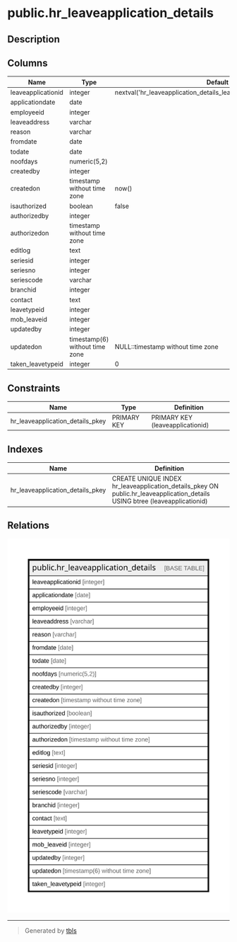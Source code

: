 # public.hr_leaveapplication_details

## Description

## Columns

| Name | Type | Default | Nullable | Children | Parents | Comment |
| ---- | ---- | ------- | -------- | -------- | ------- | ------- |
| leaveapplicationid | integer | nextval('hr_leaveapplication_details_leaveapplicationid_seq'::regclass) | false |  |  |  |
| applicationdate | date |  | true |  |  |  |
| employeeid | integer |  | true |  |  |  |
| leaveaddress | varchar |  | true |  |  |  |
| reason | varchar |  | true |  |  |  |
| fromdate | date |  | true |  |  |  |
| todate | date |  | true |  |  |  |
| noofdays | numeric(5,2) |  | true |  |  |  |
| createdby | integer |  | true |  |  |  |
| createdon | timestamp without time zone | now() | true |  |  |  |
| isauthorized | boolean | false | false |  |  |  |
| authorizedby | integer |  | true |  |  |  |
| authorizedon | timestamp without time zone |  | true |  |  |  |
| editlog | text |  | true |  |  |  |
| seriesid | integer |  | true |  |  |  |
| seriesno | integer |  | true |  |  |  |
| seriescode | varchar |  | true |  |  |  |
| branchid | integer |  | true |  |  |  |
| contact | text |  | true |  |  |  |
| leavetypeid | integer |  | true |  |  |  |
| mob_leaveid | integer |  | true |  |  |  |
| updatedby | integer |  | true |  |  |  |
| updatedon | timestamp(6) without time zone | NULL::timestamp without time zone | true |  |  |  |
| taken_leavetypeid | integer | 0 | true |  |  |  |

## Constraints

| Name | Type | Definition |
| ---- | ---- | ---------- |
| hr_leaveapplication_details_pkey | PRIMARY KEY | PRIMARY KEY (leaveapplicationid) |

## Indexes

| Name | Definition |
| ---- | ---------- |
| hr_leaveapplication_details_pkey | CREATE UNIQUE INDEX hr_leaveapplication_details_pkey ON public.hr_leaveapplication_details USING btree (leaveapplicationid) |

## Relations

![er](public.hr_leaveapplication_details.svg)

---

> Generated by [tbls](https://github.com/k1LoW/tbls)
